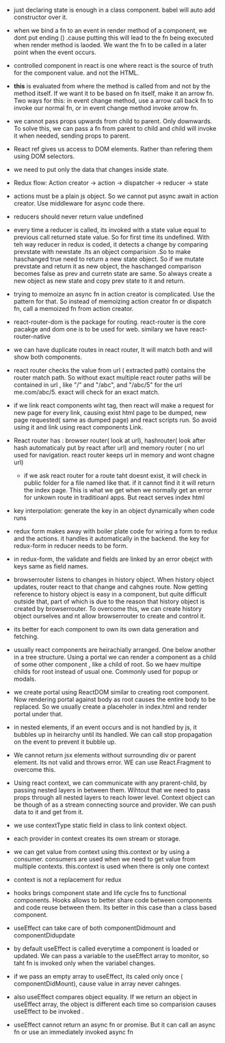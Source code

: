 
- just declaring state is enough in a class component. babel will auto add constructor over it.

- when we bind a fn to an event in render method of a component, we dont put ending () .cause putting this will lead to the fn being executed when render method is laoded. We want the fn to be called in a later point when the event occurs.

- controlled component in react is one where react is the source of truth for the component value. and not the HTML.

- **this** is evaluated from where the method is called from and not by the method itself. If we want it to be based on fn itself, make it an arrow fn. Two ways for this: in event change method, use a arrow call back fn to invoke our normal fn, or in event change method invoke arrow fn.

- we cannot pass props upwards from child to parent. Only downwards. To solve this, we can pass a fn from parent to child and child will invoke it when needed, sending props to parent.

- React ref gives us access to DOM elements. Rather than refering them using DOM selectors.

- we need to put only the data that changes inside state.

- Redux flow: Action creator -> action -> dispatcher -> reducer -> state

- actions must be a plain js object. So we cannot put async await in action creator. Use middleware for async code there.

- reducers should never return value undefined

- every time a reducer is called, its invoked with a state value equal to previous call returned state value. So for first time its undefined. With teh way reducer in redux is coded, it detects a change by comparing prevstate with newstate .Its an object comparision .So to make haschanged true need to return a new state object. So if we mutate prevstate and return it as new object, the haschanged comparison becomes false as prev and curretn state are same. So always create a new object as new state and copy prev state to it and return.

- trying to memoize an async fn in action creator is complicated. Use the pattern for that. So instead of memoizing action creator fn or dispatch fn, call a memoized fn from action creator.

- react-router-dom is the package for routing. react-router is the core pacakge and dom one is to be used for web. similary we have react-router-native 

- we can have duplicate routes in react router, It will match both and will show both components.

- react router checks the value from url ( extracted path) contains the router match path. So without exact multiple react router paths will be contained in url , like "/" and "/abc", and "/abc/5" for the url me.com/abc/5. exact will check for an exact match.

- if we link react components wiht <a> tag, then react will make a request for new page for every link, causing exist html page to be dumped, new page requested( same as dumped page) and react scripts run. So avoid using it and link using react components Link.

- React router has : browser router( look at url), hashrouter( look after hash automaticaly put by react after url) and memory router ( no url used for navigation. react router keeps url in memory and wont chagne url)
  
  
  - if we ask react router for a route taht doesnt exist, it will check in public folder for a file named like that. if it cannot find it it will return the index page. This is what we get when we normally get an error for unkown route in traditioanl apps. But react serves index html
  
 - key interpolation: generate the  key in an object dynamically when code runs
  
 
  - redux form makes away with boiler plate code for wiring a form to redux and the actions. it handles it automatically in the backend. the key for redux-form in reducer needs to be form.
  
  - in redux-form, the validate and fields are linked by an error obejct with keys same as field names.
  
  - browserrouter listens to changes in history object. When history object updates, router react to that change and cahgnes route. Now getting reference to history object is easy in a component, but quite difficult outside that, part of which is due to the reason that history object is created by browserrouter. To overcome this, we can create history object ourselves and nt allow browserrouter to create and control it.
  
 - its better for each component to own its own data generation and fetching.
  
  - usually react components are heirachially arranged. One below another in a tree structure. Using a portal we can render a component as a child of some other component , like a child of root. So we haev multipe childs for root instead of usual one. Commonly used for popup or modals.
  
  - we create portal using ReactDOM similar to creating root component. Now rendering portal against body as root causes the entire body to be replaced. So we usually create a placeholer in index.html and render portal under that.
  
  - in nested elements, if an event occurs and is not handled by js, it bubbles up in heirarchy until its handled. We can call stop propagation on the event to prevent it bubble up.
  
  - We cannot return jsx elements without surrounding div or parent element. Its not valid and throws error. WE can use React.Fragment to overcome this.
  
  - Using react context, we can communicate with any prarent-child, by passing nested layers in between them. Wihtout that we need to pass props through all nested layers to reach lower level. Context object can be though of as a stream connecting source and provider. We can push data to it and get from it. 
  
  - we use contextType static field in class to link context object.
  
  - each provider in context creates its own stream or storage. 
  
  - we can get value from context using this.context or by using a consumer. consumers are used when we need to get value from multiple contexts. this.context is used when there is only one context
  
  - context is not a replacement for redux
  
  - hooks brings component state and life cycle fns to functional components. Hooks allows to better share code between components and code reuse between them. Its better in this case than a class based component.
  
  - useEffect can take care of both componentDidmount and componentDidupdate
  
  - by default useEffect is called everytime a component is loaded or updated. We can pass a variable to the useEffect array to monitor, so taht fn is invoked only when the variabel changes.
  
  - if we pass an empty array to useEffect, its caled only once ( componentDidMount), cause value in array never cahnges. 
  
  - also useEffect compares object equality. If we return an object in useEffect array, the object is different each time so comparision causes useEffect to be invoked .
  
  - useEffect cannot return an async fn or promise. But it can call an async fn or use an immediately invoked async fn
